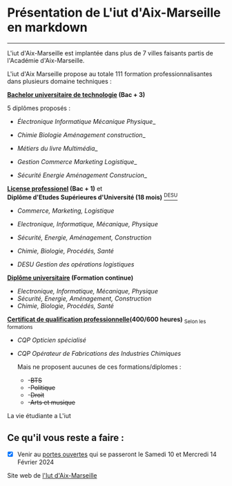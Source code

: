 # Présentation de L'iut d'Aix-Marseille en markdown
---
L'iut d'Aix-Marseille est implantée dans plus de 7 villes faisants partis de l'Académie d'Aix-Marseille.




L'iut d'Aix Marseille propose au totale 111 formation professionnalisantes dans plusieurs domaine techniques : 


**[Bachelor universitaire de technologie](https://iut.univ-amu.fr/fr/formations/bachelor-universitaire-de-technologie) (Bac + 3)**
 
 5 diplômes proposés : 
 
 - *Électronique Informatique Mécanique Physique*_
  
 - *Chimie Biologie Aménagement construction*_
  
 - *Métiers du livre Multimédia*_
  
 - *Gestion Commerce Marketing Logistique*_
  
 - *Sécurité Energie Aménagement Construcion*_

**[License professionel](https://iut.univ-amu.fr/fr/formations/licences-professionnelles-desu) (Bac + 1)** et                                                  
**Diplôme d'Etudes Supérieures d'Université (18 mois)** [<sup>DESU</sup>](https://iut.univ-amu.fr/fr/formations/licences-professionnelles-desu)

- *Commerce, Marketing, Logistique*
- *Electronique, Informatique, Mécanique, Physique*
- *Sécurité, Energie, Aménagement, Construction*
- *Chimie, Biologie, Procédés, Santé*

- *DESU Gestion des opérations logistiques*
  
**[Diplôme universitaire](https://iut.univ-amu.fr/fr/formations/diplomes-universite#section-5134) (Formation continue)**

- *Electronique, Informatique, Mécanique, Physique*
- *Sécurité, Energie, Aménagement, Construction*
- *Chimie, Biologie, Procédés, Santé*

**[Certificat de qualification professionnelle](https://iut.univ-amu.fr/fr/formations/certifications-de-qualification-professionnelle)(400/600 heures)** <sub>Selon les formations</sub>

- *CQP Opticien spécialisé*

- *CQP Opérateur de Fabrications des Industries Chimiques* 

  Mais ne proposent aucunes de ces formations/diplomes :
  - -~~BTS~~
  - -~~Politique~~
  - -~~Droit~~
  - -~~Arts et musique~~

La vie étudiante a L'iut 


## Ce qu'il vous reste a faire :

- [x] Venir au [portes ouvertes](https://www.univ-amu.fr/fr/public/journees-portes-ouvertes) qui se passeront le Samedi 10 et Mercredi 14 Février 2024

Site web de [l'Iut d'Aix-Marseille](https://iut.univ-amu.fr/fr)

